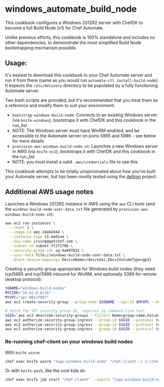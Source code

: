 # windows_automate_build_node

This cookbook configures a Windows 2012R2 server with ChefDK to become a full Build Node (v1) for Chef Automate.

Unlike previous efforts, this cookbook is 100% standalone and includes no other dependencies, to demonstrate the most simplified Build Node bootstrapping mechanism possible.

## Usage:

It's easiest to download this cookbook to your Chef Automate server and run it from there (same as you would run `automate-ctl install-build-node`). It expects the `/etc/delivery` directory to be populated by a fully functioning Automate server.

Two bash scripts are provided, but it's recommended that you treat them as a reference and modify them to suit your environment:
* `bootstrap-windows-build-node`: Connects to an existing Windows server (via `knife-windows`), bootstraps it with ChefDK and this cookbook in the run_list
 * NOTE: The Windows server must have WinRM enabled, and be accessible to the Automate server on ports 5985 and 5986 - see below for more details
* `provision-aws-windows-build-node.sh`: Launches a new Windows server in AWS (via `knife-ec2`), bootstraps it with ChefDK and this cookbook in the run_list
 * NOTE: you must install a valid `.aws/credentials` file to use this

This cookbook attempts to be totally unopinionated about how you've built your Automate server, but has been mostly tested using the [deltron](https://github.com/echohack/deltron) project

## Additional AWS usage notes

Launches a Windows 2012R2 instance in AWS using the `aws` CLI tools (and the `windows-build-node-user-data.txt` file generated by `provision-aws-windows-build-node.sh`):

```bash
aws ec2 run-instances \
  --count 1 \
  --image-id ami-24e64944 \
  --instance-type t2.medium \
  --key-name irving@getchef.com \
  --subnet-id subnet-ff2f279b \
  --security-group-ids sg-4a897632 \
  --user-data file://windows-build-node-user-data.txt \
  --block-device-mappings DeviceName=/dev/sda1,Ebs={VolumeType=gp2}
```

Creating a security group appropriate for Windows build nodes (they need tcp/5985 and tcp/5986 inbound for WinRM, and optionally 3389 for remote desktop protocol):

```bash
SGNAME="windows-build-nodes"
MYCIDR="10.42.0.0/16"
MYVPC="vpc-0012f067"
aws ec2 create-security-group --group-name $SGNAME --vpc-id $MYVPC --description "For Chef Automate Windows Build Nodes"

# fetch the VPC security group ID, requires jq command-line tool
SGID=`aws ec2 describe-security-groups --filters Name=group-name,Values=$SGNAME Name=vpc-id,Values=$MYVPC | jq ".SecurityGroups[0].GroupId" | tr -d \"`
aws ec2 authorize-security-group-ingress --group-id $SGID --protocol tcp --port 3389 --cidr $MYCIDR
aws ec2 authorize-security-group-ingress --group-id $SGID --protocol tcp --port 5985 --cidr $MYCIDR
aws ec2 authorize-security-group-ingress --group-id $SGID --protocol tcp --port 5986 --cidr $MYCIDR
```

### Re-running chef-client on your windows build nodes

With `knife winrm`
```bash
chef exec knife winrm "tags:windows-build-node" "chef-client -c c:/chef/client.rb" -a "ipaddress" -x chef -P VerySecurePassword
```

Or with `knife-push`, like the cool kids do
```bash
chef exec knife job start "chef-client" --search "tags:windows-build-node" --quorum 0
```
